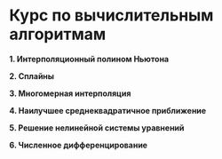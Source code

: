 # Курс по вычислительным алгоритмам

**1. Интерполяционный полином Ньютона**

**2. Сплайны**

**3. Многомерная интерполяция**

**4. Наилучшее среднеквадратичное приближение**

**5. Решение нелинейной системы уравнений**

**6. Численное дифференцирование**
